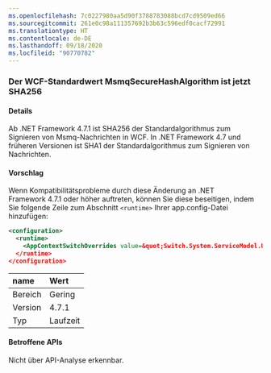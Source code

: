 ```yaml
---
ms.openlocfilehash: 7c0227980aa5d90f3788783088bcd7cd9509ed66
ms.sourcegitcommit: 261e0c98a111357692b3b63c596edf0cacf72991
ms.translationtype: HT
ms.contentlocale: de-DE
ms.lasthandoff: 09/18/2020
ms.locfileid: "90770782"
---
```

### <a name="wcf-msmqsecurehashalgorithm-default-value-is-now-sha256"></a>Der WCF-Standardwert MsmqSecureHashAlgorithm ist jetzt SHA256

#### <a name="details"></a>Details

Ab .NET Framework 4.7.1 ist SHA256 der Standardalgorithmus zum Signieren von Msmq-Nachrichten in WCF. In .NET Framework 4.7 und früheren Versionen ist SHA1 der Standardalgorithmus zum Signieren von Nachrichten.

#### <a name="suggestion"></a>Vorschlag

Wenn Kompatibilitätsprobleme durch diese Änderung an .NET Framework 4.7.1 oder höher auftreten, können Sie diese beseitigen, indem Sie folgende Zeile zum Abschnitt `<runtime>` Ihrer app.config-Datei hinzufügen:

```xml
<configuration>
  <runtime>
    <AppContextSwitchOverrides value=&quot;Switch.System.ServiceModel.UseSha1InMsmqEncryptionAlgorithm=true&quot; />
  </runtime>
</configuration>
```

| name    | Wert   |
|:--------|:--------|
| Bereich   | Gering   |
| Version | 4.7.1   |
| Typ    | Laufzeit |

#### <a name="affected-apis"></a>Betroffene APIs

Nicht über API-Analyse erkennbar.

<!--

#### Affected APIs

Not detectable via API analysis.

-->
